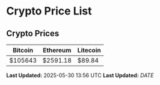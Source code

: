 # Crypto Price List

## Crypto Prices
| Bitcoin | Ethereum | Litecoin |
| ------- | -------- | -------- |
| $105643 | $2591.18 | $89.84 |
**Last Updated:** 2025-05-30 13:56 UTC
**Last Updated:** $DATE$

